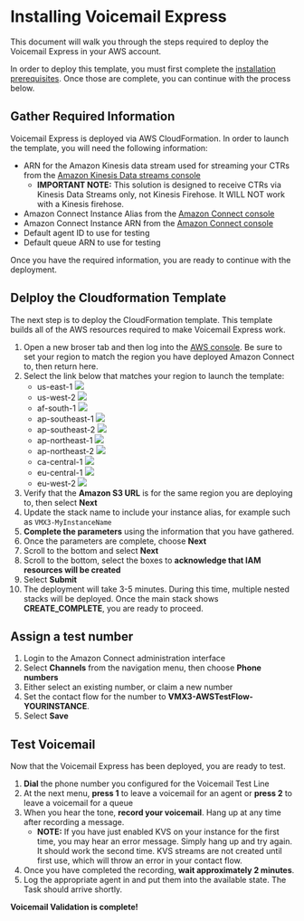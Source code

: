 # Installing Voicemail Express
This document will walk you through the steps required to deploy the Voicemail Express in your AWS account. 

In order to deploy this template, you must first complete the [installation prerequisites](vmx_prerequistes.md). Once those are complete, you can continue with the process below.

## Gather Required Information
Voicemail Express is deployed via AWS CloudFormation. In order to launch the template, you will need the following information:
- ARN for the Amazon Kinesis data stream used for streaming your CTRs from the [Amazon Kinesis Data streams console](https://console.aws.amazon.com/kinesis/home)
  - **IMPORTANT NOTE:** This solution is designed to receive CTRs via Kinesis Data Streams only, not Kinesis Firehose. It WILL NOT work with a Kinesis firehose.
- Amazon Connect Instance Alias from the [Amazon Connect console](https://console.aws.amazon.com/connect/home)
- Amazon Connect Instance ARN from the [Amazon Connect console](https://console.aws.amazon.com/connect/home)
- Default agent ID to use for testing
- Default queue ARN to use for testing

Once you have the required information, you are ready to continue with the deployment.

## Delploy the Cloudformation Template
The next step is to deploy the CloudFormation template. This template builds all of the AWS resources required to make Voicemail Express work.
1.  Open a new broser tab and then log into the [AWS console](https://console.aws.amazon.com/console/home). Be sure to set your region to match the region you have deployed Amazon Connect to, then return here.
1.  Select the link below that matches your region to launch the template:
    - us-east-1 [<img src="https://s3.amazonaws.com/cloudformation-examples/cloudformation-launch-stack.png">](https://console.aws.amazon.com/cloudformation/home?region=us-east-1#/stacks/new?stackName=VMX3&templateURL=https://connectbd-sc-us-east-1.s3.us-east-1.amazonaws.com/vmx3/2024.07.01/cloudformation/vmx3.yaml)
    - us-west-2 [<img src="https://s3.amazonaws.com/cloudformation-examples/cloudformation-launch-stack.png">](https://console.aws.amazon.com/cloudformation/home?region=us-west-2#/stacks/new?stackName=VMX3&templateURL=https://connectbd-sc-us-west-2.s3.us-west-2.amazonaws.com/vmx3/2024.07.01/cloudformation/vmx3.yaml)
    - af-south-1 [<img src="https://s3.amazonaws.com/cloudformation-examples/cloudformation-launch-stack.png">](https://console.aws.amazon.com/cloudformation/home?region=af-south-1#/stacks/new?stackName=VMX3&templateURL=https://connectbd-sc-af-south-1.s3.af-south-1.amazonaws.com/vmx3/2024.07.01/cloudformation/vmx3.yaml)
    - ap-southeast-1 [<img src="https://s3.amazonaws.com/cloudformation-examples/cloudformation-launch-stack.png">](https://console.aws.amazon.com/cloudformation/home?region=ap-southeast-1#/stacks/new?stackName=VMX3&templateURL=https://connectbd-sc-ap-southeast-1.s3.ap-southeast-1.amazonaws.com/vmx3/2024.07.01/cloudformation/vmx3.yaml)
    - ap-southeast-2 [<img src="https://s3.amazonaws.com/cloudformation-examples/cloudformation-launch-stack.png">](https://console.aws.amazon.com/cloudformation/home?region=ap-southeast-2#/stacks/new?stackName=VMX3&templateURL=https://connectbd-sc-ap-southeast-2.s3.ap-southeast-2.amazonaws.com/vmx3/2024.07.01/cloudformation/vmx3.yaml)
    - ap-northeast-1 [<img src="https://s3.amazonaws.com/cloudformation-examples/cloudformation-launch-stack.png">](https://console.aws.amazon.com/cloudformation/home?region=ap-northeast-1#/stacks/new?stackName=VMX3&templateURL=https://connectbd-sc-ap-northeast-1.s3.ap-northeast-1.amazonaws.com/vmx3/2024.07.01/cloudformation/vmx3.yaml)
    - ap-northeast-2 [<img src="https://s3.amazonaws.com/cloudformation-examples/cloudformation-launch-stack.png">](https://console.aws.amazon.com/cloudformation/home?region=ap-northeast-2#/stacks/new?stackName=VMX3&templateURL=https://connectbd-sc-ap-northeast-2.s3.ap-northeast-2.amazonaws.com/vmx3/2024.07.01/cloudformation/vmx3.yaml)
    - ca-central-1 [<img src="https://s3.amazonaws.com/cloudformation-examples/cloudformation-launch-stack.png">](https://console.aws.amazon.com/cloudformation/home?region=ca-central-1#/stacks/new?stackName=VMX3&templateURL=https://connectbd-sc-ca-central-1.s3.ca-central-1.amazonaws.com/vmx3/2024.07.01/cloudformation/vmx3.yaml)
    - eu-central-1 [<img src="https://s3.amazonaws.com/cloudformation-examples/cloudformation-launch-stack.png">](https://console.aws.amazon.com/cloudformation/home?region=eu-central-1#/stacks/new?stackName=VMX3&templateURL=https://connectbd-sc-eu-central-1.s3.eu-central-1.amazonaws.com/vmx3/2024.07.01/cloudformation/vmx3.yaml)
    - eu-west-2 [<img src="https://s3.amazonaws.com/cloudformation-examples/cloudformation-launch-stack.png">](https://console.aws.amazon.com/cloudformation/home?region=eu-west-2#/stacks/new?stackName=VMX3&templateURL=https://connectbd-sc-eu-west-2.s3.eu-west-2.amazonaws.com/vmx3/2024.07.01/cloudformation/vmx3.yaml)
1.  Verify that the **Amazon S3 URL** is for the same region you are deploying to, then select **Next**
1.  Update the stack name to include your instance alias, for example such as `VMX3-MyInstanceName`
1.  **Complete the parameters** using the information that you have gathered.
1.  Once the parameters are complete, choose **Next**
1. 	Scroll to the bottom and select **Next**
1. 	Scroll to the bottom, select the boxes to **acknowledge that IAM resources will be created**
1.  Select **Submit**
1.  The deployment will take 3-5 minutes. During this time, multiple nested stacks will be deployed. Once the main stack shows **CREATE_COMPLETE**, you are ready to proceed.

## Assign a test number
1.  Login to the Amazon Connect administration interface
1.  Select **Channels** from the navigation menu, then choose **Phone numbers**
1.  Either select an existing number, or claim a new number
1.  Set the contact flow for the number to **VMX3-AWSTestFlow-YOURINSTANCE**.
1.  Select **Save**

## Test Voicemail
Now that the Voicemail Express has been deployed, you are ready to test.
1.  **Dial** the phone number you configured for the Voicemail Test Line
1.  At the next menu, **press 1** to leave a voicemail for an agent or **press 2** to leave a voicemail for a queue
1.  When you hear the tone, **record your voicemail**. Hang up at any time after recording a message.
    - **NOTE:** If you have just enabled KVS on your instance for the first time, you may hear an error message. Simply hang up and try again. It should work the second time. KVS streams are not created until first use, which will throw an error in your contact flow.
1.  Once you have completed the recording, **wait approximately 2 minutes**.
1.  Log the appropriate agent in and put them into the available state. The Task should arrive shortly.

**Voicemail Validation is complete!**